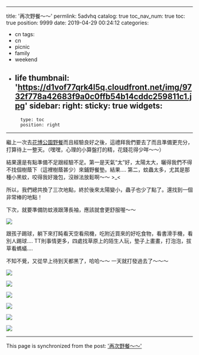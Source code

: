 
---
title: '再次野餐～～'
permlink: 5advhq
catalog: true
toc_nav_num: true
toc: true
position: 9999
date: 2019-04-29 00:24:12
categories:
- cn
tags:
- cn
- picnic
- family
- weekend
- life
thumbnail: 'https://d1vof77qrk4l5q.cloudfront.net/img/9732f778a42683f9a0c0ffb54b14cddc259811c1.jpg'
sidebar:
    right:
        sticky: true
widgets:
    -
        type: toc
        position: right
---


繼上一次去[花博公園野餐]((https://steemit.com/cn/@deanliu/6knxkf))而且經驗良好之後，這禮拜我們要去了而且準備更充分，打算待上一整天。（嘿嘿，心理的小算盤打的精，花錢花得少咩～～）

結果還是有點準備不足跟經驗不足。第一是天氣“太”好，太陽太大，曬得我們不得不找個樹蔭下（這裡樹蔭甚少）來鋪野餐墊。結果.... 第二，蚊蟲太多，尤其是那種小黑蚊，咬得我好幾包，沒辦法放鬆啊～～ >_<

所以，我們總共換了三次地點，終於後來太陽變小，蟲子也少了點了。還找到一個非常棒的地點！

下次，就要準備防蚊液跟薄長袖，應該就會更舒服喔～～

![](https://d1vof77qrk4l5q.cloudfront.net/img/9732f778a42683f9a0c0ffb54b14cddc259811c1.jpg)

跟孩子踢球，躺下來打盹看天空看飛機，吃附近買來的好吃食物，看書滑手機，看別人踢球.... TT則事情更多，四處找草原上的陌生人玩，墊子上畫畫，打泡泡，拔草看螞蟻.... 

不知不覺，又從早上待到天都黑了，哈哈～～ 一天就打發過去了～～～

![](https://d1vof77qrk4l5q.cloudfront.net/img/93c64c3e58bfcc3b228c6afc7de345119494f285.jpg)

![](https://d1vof77qrk4l5q.cloudfront.net/img/7d712f660bb87a974dd5725ab1a8150c8f447af9.jpg)

![](https://d1vof77qrk4l5q.cloudfront.net/img/6b0e3bc56a31fc72132fd3d12aafe9531e45d598.jpg)

![](https://d1vof77qrk4l5q.cloudfront.net/img/0dd6f15cd36408392e92ffafa738db8352dd17ff.jpg)

![](https://d1vof77qrk4l5q.cloudfront.net/img/7e708f113d8f3da9df4e3b3fe0ae75ea67e4fee3.jpg)

![](https://d1vof77qrk4l5q.cloudfront.net/img/019b8595eccaa277b06d5a95c863dfce0b0b94b5.jpg)

- - -

This page is synchronized from the post: ['再次野餐～～'](https://steemit.com/@deanliu/5advhq)
